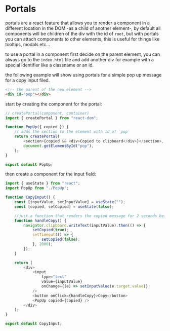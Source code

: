 <!-- @format -->

# Portals

portals are a react feature that allows you to render a component in a different location in the DOM -as a child of another element-, by default all components will be children of the div with the id of `root`, but with portals you can attach components to other elements, this is useful for things like tooltips, modals etc...

to use a portal in a component first decide on the parent element, you can always go to the `index.html` file and add another div for example with a special identifier like a classname or an id.

the following example will show using portals for a simple pop up message for a copy input filed.

```html
<!-- the parent of the new element -->
<div id="pop"></div>
```

start by creating the component for the portal:

```javascript
// createPortal(component, container)
import { createPortal } from "react-dom";

function PopUp({ copied }) {
	// adds the section to the element with id of `pop`
	return createPortal(
		<section>{copied && <div>Copied to clipboard</div>}</section>,
		document.getElementById("pop"),
	);
}

export default PopUp;
```

then create a component for the input field:

```javascript
import { useState } from "react";
import PopUp from "./PopUp";

function CopyInput() {
	const [inputValue, setInputValue] = useState("");
	const [copied, setCopied] = useState(false);

	//just a function that renders the copied message for 2 seconds before hiding it again
	function handleCopy() {
		navigator.clipboard.writeText(inputValue).then(() => {
			setCopied(true);
			setTimeout(() => {
				setCopied(false);
			}, 2000);
		});
	}

	return (
		<div>
			<input
				type="text"
				value={inputValue}
				onChange={(e) => setInputValue(e.target.value)}
			/>
			<button onClick={handleCopy}>Copy</button>
			<PopUp copied={copied} />
		</div>
	);
}

export default CopyInput;
```
